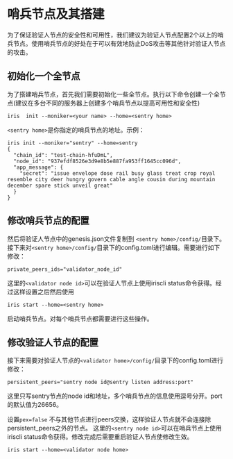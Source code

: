 # 哨兵节点及其搭建

为了保证验证人节点的安全性和可用性，我们建议为验证人节点配置2个以上的哨兵节点。使用哨兵节点的好处在于可以有效地防止DoS攻击等其他针对验证人节点的攻击。

## 初始化一个全节点

为了搭建哨兵节点，首先我们需要初始化一些全节点。执行以下命令创建一个全节点(建议在多台不同的服务器上创建多个哨兵节点以提高可用性和安全性)
```
iris  init --moniker=<your name> --home=<sentry home>
```
`<sentry home>`是你指定的哨兵节点的地址。示例：
```
iris init --moniker="sentry" --home=sentry
{
  "chain_id": "test-chain-hfuDmL",
  "node_id": "937efdf8526e3d9e8b5e887fa953ff1645cc096d",
  "app_message": {
    "secret": "issue envelope dose rail busy glass treat crop royal resemble city deer hungry govern cable angle cousin during mountain december spare stick unveil great"
  }
}
```


## 修改哨兵节点的配置

然后将验证人节点中的genesis.json文件复制到 `<sentry home>/config/`目录下。接下来对`<sentry home>/config/`目录下的config.toml进行编辑。需要进行如下修改：
```
private_peers_ids="validator_node_id"
```

这里的`<validator node id>`可以在验证人节点上使用iriscli status命令获得。经过这样设置之后然后使用

```
iris start --home=<sentry home>
```

启动哨兵节点。对每个哨兵节点都需要进行这些操作。

## 修改验证人节点的配置

接下来需要对验证人节点的`<validator home>/config/`目录下的config.toml进行修改：

```
persistent_peers="sentry node id@sentry listen address:port" 
```

这里只写sentry节点的node id和地址，多个哨兵节点的信息使用逗号分开。port的默认值为26656。

设置`pex=false` 不与其他节点进行peers交换，这样验证人节点就不会连接除persistent_peers之外的节点。
这里的`<sentry node id>`可以在哨兵节点上使用iriscli status命令获得。修改完成后需要重启验证人节点使修改生效。

```
iris start --home=<validator node home>
```

